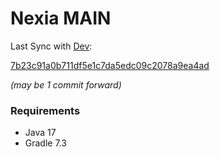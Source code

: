 # Nexia MAIN

Last Sync with [Dev](https://github.com/nexia-cts/Nexia-Mod/tree/dev):

[7b23c91a0b711df5e1c7da5edc09c2078a9ea4ad](https://github.com/nexia-cts/Nexia-Mod/commit/7b23c91a0b711df5e1c7da5edc09c2078a9ea4ad)

*(may be 1 commit forward)*

### Requirements
- Java 17
- Gradle 7.3
